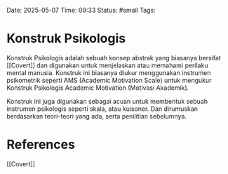 Date: 2025-05-07
Time: 09:33
Status: #small 
Tags:


# Konstruk Psikologis
Konstruk Psikologis adalah sebuah konsep abstrak yang biasanya bersifat [[Covert]] dan digunakan untuk menjelaskan atau memahami perilaku mental manusia. Konstruk ini biasanya diukur menggunakan instrumen psikometrik seperti AMS (Academic Motivation Scale) untuk mengukur Konstruk Psikologis Academic Motivation (Motivasi Akademik).

Konstruk ini juga digunakan sebagai acuan untuk membentuk sebuah instrumen psikologis seperti skala, atau kuisoner. Dan dirumuskan berdasarkan teori-teori yang ada, serta penilitian sebelumnya.


# References
[[Covert]]